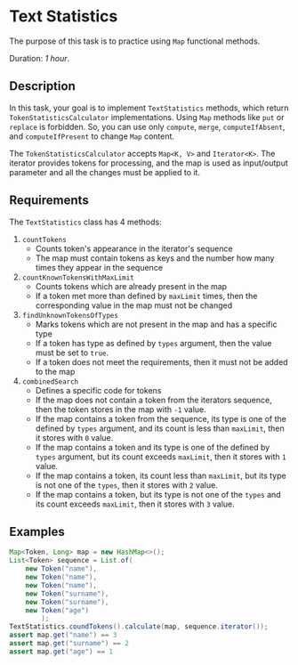 # Text Statistics

The purpose of this task is to practice using `Map` functional methods.

Duration: _1 hour_.

## Description

In this task, your goal is  to implement `TextStatistics` methods,
which return `TokenStatisticsCalculator` implementations. Using `Map` methods like `put` or `replace` is forbidden.
So, you can use only `compute`, `merge`, `computeIfAbsent`, and `computeIfPresent` to change `Map` content.

The `TokenStatisticsCalculator` accepts `Map<K, V>` and `Iterator<K>`. The iterator provides tokens for processing,
and the map is used as input/output parameter and all the changes must be applied to it.

## Requirements

The `TextStatistics` class has 4 methods:

1. `countTokens`
   * Counts token's appearance in the iterator's sequence
   * The map must contain tokens as keys and the number how many times they appear in the sequence
2. `countKnownTokensWithMaxLimit`
   * Counts tokens which are already present in the map
   * If a token met more than defined by `maxLimit` times, then the corresponding value in the map must not be changed
3. `findUnknownTokensOfTypes`
   * Marks tokens which are not present in the map and has a specific type
   * If a token has type as defined by `types` argument, then the value must be set to `true`.
   * If a token does not meet the requirements, then it must not be added to the map
4. `combinedSearch`
   * Defines a specific code for tokens
   * If the map does not contain a token from the iterators sequence,
   then the token stores in the map with `-1` value.
   * If the map contains a token from the sequence, its type is one of the defined by `types` argument,
   and its count is less than `maxLimit`, then it stores with `0` value.
   * If the map contains a token and its type is one of the defined by `types` argument,
   but its count exceeds `maxLimit`, then it stores with `1` value.
   * If the map contains a token, its count less than `maxLimit`,
   but its type is not one of the `types`, then it stores with `2` value.
   * If the map contains a token, but its type is not one of the `types` and its count exceeds `maxLimit`,
   then it stores with `3` value.

## Examples

```java
Map<Token, Long> map = new HashMap<>();
List<Token> sequence = List.of(
    new Token("name"),
    new Token("name"),
    new Token("name"),
    new Token("surname"),
    new Token("surname"),
    new Token("age")
        );
TextStatistics.coundTokens().calculate(map, sequence.iterator());
assert map.get("name") == 3
assert map.get("surname") == 2
assert map.get("age") == 1
```

